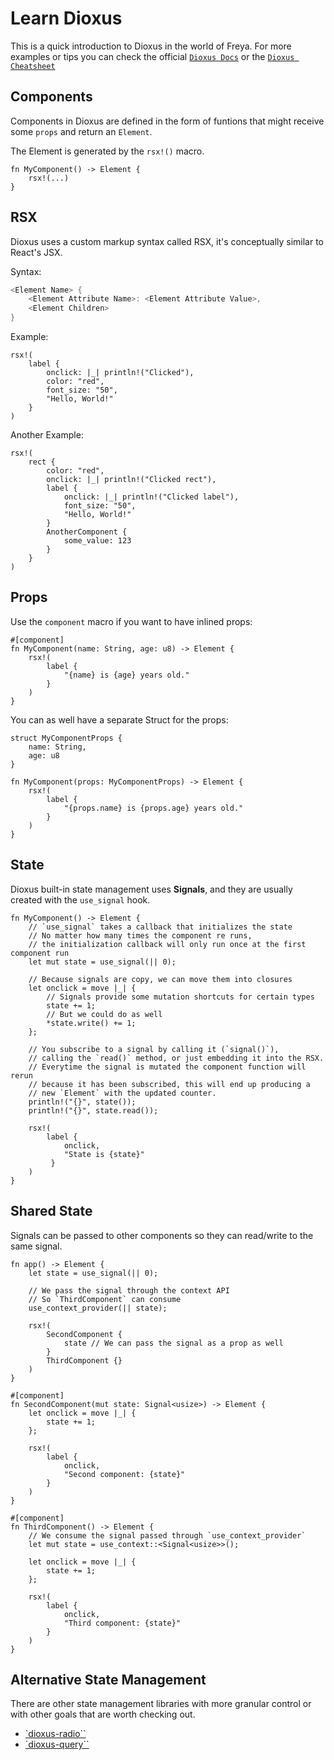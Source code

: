 # Learn Dioxus

This is a quick introduction to Dioxus in the world of Freya. For more examples
or tips you can check the official
[`Dioxus Docs`](https://dioxuslabs.com/learn/0.5/) or the
[`Dioxus Cheatsheet`](https://github.com/marc2332/dioxus-cheatsheet)

## Components

Components in Dioxus are defined in the form of funtions that might receive some
`props` and return an `Element`.

The Element is generated by the `rsx!()` macro.

```rs, no_run
fn MyComponent() -> Element {
    rsx!(...)
}
```

## RSX

Dioxus uses a custom markup syntax called RSX, it's conceptually similar to
React's JSX.

Syntax:

```rs
<Element Name> {
    <Element Attribute Name>: <Element Attribute Value>,
    <Element Children>
}
```

Example:

```rs, no_run
rsx!(
    label {
        onclick: |_| println!("Clicked"),
        color: "red",
        font_size: "50",
        "Hello, World!"
    }
)
```

Another Example:

```rs, no_run
rsx!(
    rect {
        color: "red",
        onclick: |_| println!("Clicked rect"),
        label {
            onclick: |_| println!("Clicked label"),
            font_size: "50",
            "Hello, World!"
        }
        AnotherComponent {
            some_value: 123
        }
    }
)
```

## Props

Use the `component` macro if you want to have inlined props:

```rs, no_run
#[component]
fn MyComponent(name: String, age: u8) -> Element {
    rsx!(
        label {
            "{name} is {age} years old."
        }
    )
}
```

You can as well have a separate Struct for the props:

```rs, no_run
struct MyComponentProps {
    name: String,
    age: u8
}

fn MyComponent(props: MyComponentProps) -> Element {
    rsx!(
        label {
            "{props.name} is {props.age} years old."
        }
    )
}
```

## State

Dioxus built-in state management uses **Signals**, and they are usually created
with the `use_signal` hook.

```rs, no_run
fn MyComponent() -> Element {
    // `use_signal` takes a callback that initializes the state
    // No matter how many times the component re runs,
    // the initialization callback will only run once at the first component run
    let mut state = use_signal(|| 0);

    // Because signals are copy, we can move them into closures
    let onclick = move |_| {
        // Signals provide some mutation shortcuts for certain types
        state += 1;
        // But we could do as well
        *state.write() += 1;
    };

    // You subscribe to a signal by calling it (`signal()`),
    // calling the `read()` method, or just embedding it into the RSX.
    // Everytime the signal is mutated the component function will rerun
    // because it has been subscribed, this will end up producing a
    // new `Element` with the updated counter.
    println!("{}", state());
    println!("{}", state.read());

    rsx!(
        label {
            onclick,
            "State is {state}"
         }
    )
}
```

## Shared State

Signals can be passed to other components so they can read/write to the same
signal.

```rs, no_run
fn app() -> Element {
    let state = use_signal(|| 0);

    // We pass the signal through the context API
    // So `ThirdComponent` can consume
    use_context_provider(|| state);

    rsx!(
        SecondComponent {
            state // We can pass the signal as a prop as well
        }
        ThirdComponent {}
    )
}

#[component]
fn SecondComponent(mut state: Signal<usize>) -> Element {
    let onclick = move |_| {
        state += 1;
    };

    rsx!(
        label {
            onclick,
            "Second component: {state}"
        }
    )
}

#[component]
fn ThirdComponent() -> Element {
    // We consume the signal passed through `use_context_provider`
    let mut state = use_context::<Signal<usize>>();

    let onclick = move |_| {
        state += 1;
    };

    rsx!(
        label {
            onclick,
            "Third component: {state}"
        }
    )
}
```

## Alternative State Management

There are other state management libraries with more granular control or with
other goals that are worth checking out.

-   [`dioxus-radio``](https://github.com/dioxus-community/dioxus-radio)
-   [`dioxus-query``](https://github.com/marc2332/dioxus-query)

